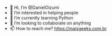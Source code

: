 - 👋 Hi, I’m @DanielOizumi
- 👀 I’m interested in helping people
- 🌱 I’m currently learning Python
- 💞️ I’m looking to collaborate on anything
- 📫 How to reach me? https://maisgeeks.com.br

<!---
DanielOizumi/DanielOizumi is a ✨ special ✨ repository because its `README.md` (this file) appears on your GitHub profile.
You can click the Preview link to take a look at your changes.
--->
